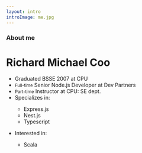 ```yaml
---
layout: intro
introImage: me.jpg
---
```


### About me

# Richard Michael Coo

- <twemoji-graduation-cap /> Graduated BSSE 2007 at <fancy-link href="https://cpu.edu.ph/">CPU</fancy-link>
- <twemoji-hourglass-done /> <small>Full-time</small> Senior Node.js Developer at <fancy-link href="https://devpartners.co/">Dev Partners</fancy-link>
- <twemoji-eleven-oclock /> <small>Part-time</small> Instructor at <fancy-link href="https://cpu.edu.ph/">CPU</fancy-link>: SE dept.
- <twemoji-man-technologist /> Specializes in:
  * <logos-express /> Express.js
  * <logos-nestjs /> Nest.js
  * <logos-typescript-icon /> Typescript
* <twemoji-thinking-face /> Interested in:
  * <logos-scala /> Scala

<style>
  .fancy-link {
    border-color: currentColor;
    border-style: dashed;
    border-bottom-width: 1px;
  }
</style>